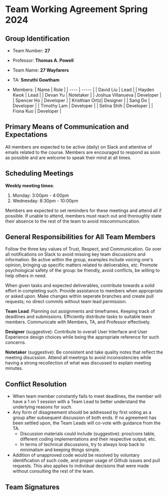 # Team Working Agreement Spring 2024

## Group Identification
* Team Number: **27**
* Professor: **Thomas A. Powell**
* Team Name: **27 Wayfarers**
* TA: **Smruthi Gowtham**

* Members: 
  | Name | Role |
  | ---- | ----- |
  | David Liu | Lead |
  | Hayden Kwok | Lead |
  | Devan Yu | Notetaker |
  | Joshua Villanueva | Developer |
  | Spencer Ho | Developer |
  | Kristhian Ortiz| Designer |
  | Sang Do | Developer |
  | Timothy Lam | Developer |
  | Selina Shih | Developer |
  | Fiona Kuo | Developer |
  
## Primary Means of Communication and Expectations
All members are expected to be active (daily) on Slack and attentive of emails related to the course. Members are encouraged to respond as soon as possible and are welcome to speak their mind at all times.

## Scheduling Meetings
**Weekly meeting times**:
1. Monday: 3:00pm - 4:00pm
2. Wednesday: 8:30pm - 10:00pm

Members are expected to set reminders for these meetings and attend all if possible. If unable to attend, members must reach out and thoroughly state their absence to the rest of the team to avoid miscommunication.

## General Responsibilities for All Team Members
Follow the three key values of Trust, Respect, and Communication. Go over all notifications on Slack to avoid missing key team discussions and information. Be active within the group, examples include voicing one's opinion, bringing up specific matters related to deliverables, etc. Promote psychological safety of the group: be friendly, avoid conflicts, be willing to help others in need. 

When given tasks and expected deliverables, contribute towards a solid effort in completing such. Provide assistance to members when appropriate or asked upon. Make changes within seperate branches and create pull requests; no direct commits without team lead permission.

**Team Lead**: Planning out assignments and timeframes. Keeping track of deadlines and submissions. Efficiently distribute tasks to suitable team members. Communicate with Members, TA, and Professor effectively.

**Designer** (suggestive): Contribute to overall User Interface and User Experience design choices while being the appropriate reference for such concerns.

**Notetaker** (suggestive): Be consistent and take quality notes that reflect the meeting disucssion. Attend all meetings to avoid inconsistencies while having a strong recollection of what was discussed to explain meeting minutes. 

## Conflict Resolution
- When team member constantly fails to meet deadlines, the member will have a 1 on 1 session with a Team Lead to better understand the underlying reasons for such.
- Any form of disagreement should be addressed by first voting as a group after subsequent discussion of both ends. If no agreement has been settled upon, the Team Leads will co-vote with guidance from the TA. 
  - Discussion materials could include (suggestive): pros/cons table, different coding implementations and their respective output, etc.
  - In terms of technical discussions, try to always loop back to minimalism and keeping things simple.
- Addition of unapproved code would be resolved by voluntary identification of such code, and proper usage of Github issues and pull requests. This also applies to individual decisions that were made without consulting the rest of the team.

## Team Signatures

